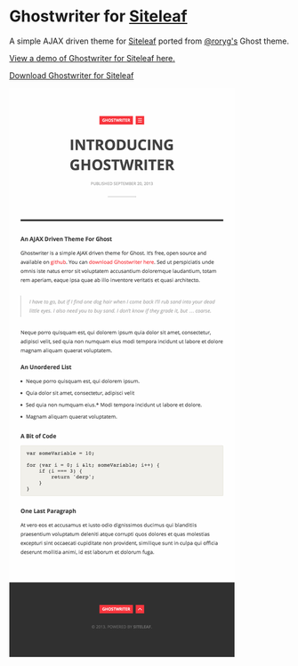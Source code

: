 # Ghostwriter for [Siteleaf](https://siteleaf.com)

A simple AJAX driven theme for [Siteleaf](https://siteleaf.com) ported from [@roryg's](https://github.com/roryg/ghostwriter) Ghost theme.

[View a demo of Ghostwriter for Siteleaf here.](http://ghostwriter.siteleaf.net)

[Download Ghostwriter for Siteleaf](https://github.com/devinhalladay/ghostwriter-for-siteleaf/archive/master.zip)

![Ghostwriter for Siteleaf home page](https://github.com/devinhalladay/ghostwriter-for-siteleaf/blob/master/screenshot.jpg?raw=true)
